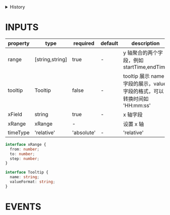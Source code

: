 [//]: # "atom-bricks/chart-v2/time-bar-chart.ts"

<details>
<summary>History</summary>

| Version | Change                             |
| ------- | ---------------------------------- |
| 1.6.0   | 新增构件 `chart-v2.time-bar-chart` |

</details>

# INPUTS

| property | type            | required   | default | description                                                               |
| -------- | --------------- | ---------- | ------- | ------------------------------------------------------------------------- |
| range    | [string,string] | true       | -       | y 轴聚合的两个字段，例如 startTime,endTime                                |
| tooltip  | Tooltip         | false      | -       | tooltip 展示 name 字段的展示，value 字段的格式，可以转换时间如 'HH:mm:ss' |
| xField   | string          | true       | -       | x 轴字段                                                                  |
| xRange   | xRange          | -          |         | 设置 x 轴                                                                 |
| timeType | 'relative'      | 'absolute' | -       | 'relative'                                                                | 设置 x 轴显示是相对时间还是绝对时间 |

```typescript
interface xRange {
  from: number;
  to: number;
  step: number;
}
```

```typescript
interface Tooltip {
  name: string;
  valueFormat: string;
}
```

# EVENTS

<!-- uncomment this block when applicable.
# METHODS

| name | params | description |
| ---- | ------ | ----------- |
| -    | -      | -           |
-->
